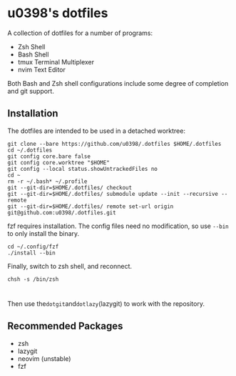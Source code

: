 # u0398's dotfiles

A collection of dotfiles for a number of programs:

- Zsh Shell
- Bash Shell
- tmux Terminal Multiplexer
- nvim Text Editor

Both Bash and Zsh shell configurations include some degree of completion and git support.

## Installation

The dotfiles are intended to be used in a detached worktree:
```
git clone --bare https://github.com/u0398/.dotfiles $HOME/.dotfiles
cd ~/.dotfiles
git config core.bare false
git config core.worktree "$HOME"
git config --local status.showUntrackedFiles no
cd ~
rm -r ~/.bash* ~/.profile
git --git-dir=$HOME/.dotfiles/ checkout
git --git-dir=$HOME/.dotfiles/ submodule update --init --recursive --remote
git --git-dir=$HOME/.dotfiles/ remote set-url origin git@github.com:u0398/.dotfiles.git
```
fzf requires installation. The config files need no modification, so use `--bin` to only install the binary.
```
cd ~/.config/fzf
./install --bin
```
Finally, switch to zsh shell, and reconnect.
```
chsh -s /bin/zsh
```

#
Then use the`dotgit`and`dotlazy`(lazygit) to work with the repository.

## Recommended Packages

- zsh
- lazygit
- neovim (unstable)
- fzf
